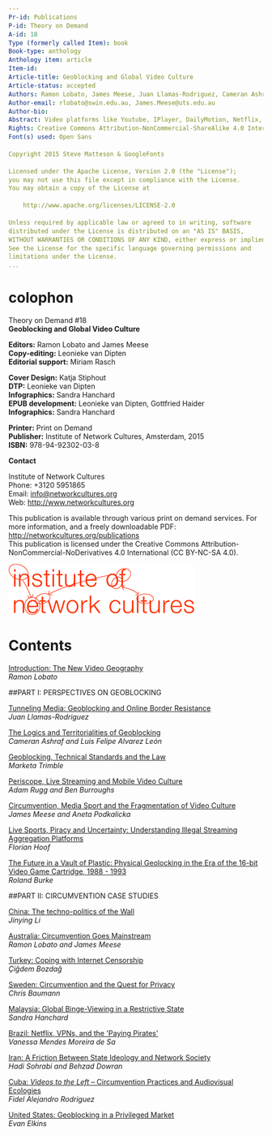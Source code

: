 ```yaml
---
Pr-id: Publications
P-id: Theory on Demand
A-id: 18
Type (formerly called Item): book 
Book-type: anthology
Anthology item: article
Item-id: 
Article-title: Geoblocking and Global Video Culture
Article-status: accepted
Authors: Ramon Lobato, James Meese, Juan Llamas-Rodriguez, Cameran Ashraf, Marketa Trimble, Adam Rugg, Florian Hoof, Roland Burke, Jinying Li, Çiğdem Bozdağ, Chris Baumann, Aneta Podkalicka, Chris Baumann, Sandra Hanchard, Vanessa Mendes Moreira de Sa, Hadi Sohrabi, Fidel Alejandro Rodriguez, Evan Elkins.
Author-email: rlobato@swin.edu.au, James.Meese@uts.edu.au
Author-bio:
Abstract: Video platforms like Youtube, IPlayer, DailyMotion, Netflix, Periscope and Youku use geoblocking to filter international audiences. Geoblocking and Global Video Culture examines the geography of video streaming across different cultures. Studying the linkages between various blocking and circumvention practices and the tactics people use to get around them. The research decodes the approach to geoblocking in various countries like China, Iran, Malaysia, Turkey, Cuba, Brazil, USA, Sweden and Australia, by analyzing how different users negotiate geoblocking and internet filtering controls. This collection of essays offer a series of distinctive stories about this fast-changing and complex issue. Keywords:internet censorship, copyright, Institute of Network Cultures, video distribution, public sphere, proxy filtering, P2P file-sharing, territorialisation, geographies of control, surveillance, VPN, connectivity, anonymity, IP-address, digital infrastructure, USA, China, Sweden, Turkey, Australia, Malaysia, Brazil, Iran, Cuba, piracy, privacy, streaming aggregation platforms, mobile video culture, authorized and unauthorized channels, site-blocking, circumvention practices 
Rights: Creative Commons Attribution-NonCommercial-ShareAlike 4.0 International (CC-BY-NC-SA 4.0)
Font(s) used: Open Sans

Copyright 2015 Steve Matteson & GoogleFonts

Licensed under the Apache License, Version 2.0 (the "License");
you may not use this file except in compliance with the License.
You may obtain a copy of the License at

    http://www.apache.org/licenses/LICENSE-2.0

Unless required by applicable law or agreed to in writing, software
distributed under the License is distributed on an "AS IS" BASIS,
WITHOUT WARRANTIES OR CONDITIONS OF ANY KIND, either express or implied.
See the License for the specific language governing permissions and
limitations under the License.
...
```


# colophon

Theory on Demand #18  
**Geoblocking and Global Video Culture**


**Editors:** Ramon Lobato and James Meese<br/>
**Copy-editing:** Leonieke van Dipten<br/>
**Editorial support:** Miriam Rasch<br/>

**Cover Design:** Katja Stiphout<br/>
**DTP:** Leonieke van Dipten<br/>
**Infographics:** Sandra Hanchard <br/>
**EPUB development:** Leonieke van Dipten, Gottfried Haider<br/> 
**Infographics:** Sandra Hanchard

**Printer:** Print on Demand<br/>
**Publisher:** Institute of Network Cultures, Amsterdam, 2015<br/>
**ISBN:** 978-94-92302-03-8<br/> 


**Contact**

Institute of Network Cultures<br/> 
Phone: +3120 5951865<br/>
Email: info@networkcultures.org<br/>
Web: <http://www.networkcultures.org><br/>

This publication is available through various print on demand services.
For more information, and a freely downloadable PDF:
<http://networkcultures.org/publications><br/>
This publication is licensed under the Creative Commons Attribution-NonCommercial-NoDerivatives 4.0 International (CC BY-NC-SA 4.0).<br/>

![](imgs/INC-logo.png)


# Contents

<a href="ch004.xhtml">Introduction: The New Video Geography</a><br/>
*Ramon Lobato*<br/>

##PART I: PERSPECTIVES ON GEOBLOCKING

<a href="ch006.xhtml">Tunneling Media: Geoblocking and Online Border Resistance</a><br/>*Juan Llamas-Rodriguez*<br/>

<a href="ch007.xhtml">The Logics and Territorialities of Geoblocking</a><br/> *Cameran Ashraf and Luis Felipe Alvarez León*<br/>

<a href="ch008.xhtml">Geoblocking, Technical Standards and the Law</a><br/>*Marketa Trimble*<br/>

<a href="ch009.xhtml">Periscope, Live Streaming and Mobile Video Culture</a><br/>*Adam Rugg and Ben Burroughs*

<a href="ch010.xhtml"> Circumvention, Media Sport and the Fragmentation of Video Culture
</a><br/>*James Meese and Aneta Podkalicka*

<a href="ch011.xhtml">Live Sports, Piracy and Uncertainty: Understanding Illegal Streaming
Aggregation Platforms</a><br/>*Florian Hoof*

<a href="ch012.xhtml">The Future in a Vault of Plastic: Physical Geolocking in the Era of the 16-bit Video Game Cartridge, 1988 - 1993</a><br/>*Roland Burke*

##PART II: CIRCUMVENTION CASE STUDIES<br/>

<a href="ch014.xhtml"> China: The techno-politics of the Wall</a><br/>*Jinying Li*

<a href="ch015.xhtml">Australia: Circumvention Goes Mainstream</a><br/>*Ramon Lobato and James Meese*

<a href="ch016.xhtml">Turkey: Coping with Internet Censorship</a><br/>*Çiğdem Bozdağ*

<a href="ch017.xhtml"> Sweden: Circumvention and the Quest for Privacy</a><br/>*Chris Baumann*

<a href="ch018.xhtml">Malaysia: Global Binge-Viewing in a Restrictive State</a><br/>*Sandra Hanchard*

<a href="ch019.xhtml">Brazil: Netflix, VPNs, and the 'Paying Pirates'</a><br/>*Vanessa Mendes Moreira de Sa*

<a href="ch020.xhtml">Iran: A Friction Between State Ideology and Network Society</a><br/>*Hadi Sohrabi and Behzad Dowran*

<a href="ch021.xhtml">Cuba: *Videos to the Left* – Circumvention Practices and
Audiovisual Ecologies</a><br/>*Fidel Alejandro Rodriguez*

<a href="ch022.xhtml">United States: Geoblocking in a Privileged Market</a><br/>*Evan Elkins*
